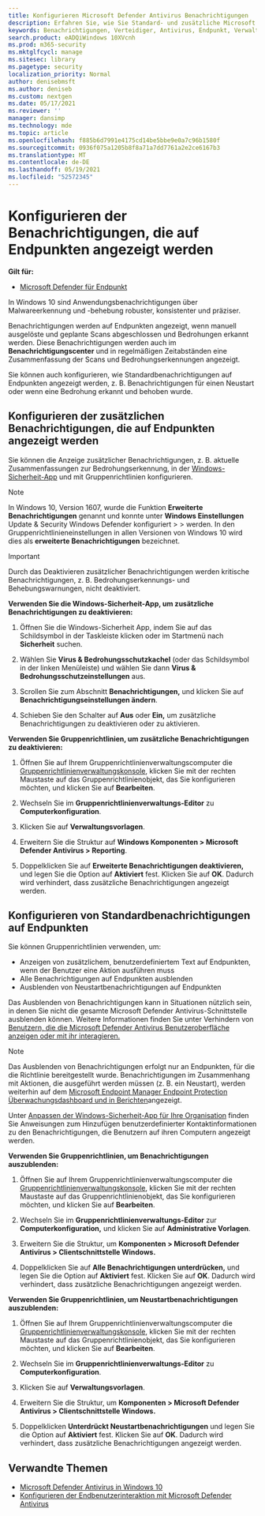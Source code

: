 ```yaml
---
title: Konfigurieren Microsoft Defender Antivirus Benachrichtigungen
description: Erfahren Sie, wie Sie Standard- und zusätzliche Microsoft Defender Antivirus Benachrichtigungen auf Endpunkten konfigurieren und anpassen.
keywords: Benachrichtigungen, Verteidiger, Antivirus, Endpunkt, Verwaltung, Admin
search.product: eADQiWindows 10XVcnh
ms.prod: m365-security
ms.mktglfcycl: manage
ms.sitesec: library
ms.pagetype: security
localization_priority: Normal
author: denisebmsft
ms.author: deniseb
ms.custom: nextgen
ms.date: 05/17/2021
ms.reviewer: ''
manager: dansimp
ms.technology: mde
ms.topic: article
ms.openlocfilehash: f885b6d7991e4175cd14be5bbe9e0a7c96b1580f
ms.sourcegitcommit: 0936f075a1205b8f8a71a7dd7761a2e2ce6167b3
ms.translationtype: MT
ms.contentlocale: de-DE
ms.lasthandoff: 05/19/2021
ms.locfileid: "52572345"
---
```

# <a name="configure-the-notifications-that-appear-on-endpoints"></a>Konfigurieren der Benachrichtigungen, die auf Endpunkten angezeigt werden

**Gilt für:**

- [Microsoft Defender für Endpunkt](/microsoft-365/security/defender-endpoint/)

In Windows 10 sind Anwendungsbenachrichtigungen über Malwareerkennung und -behebung robuster, konsistenter und präziser.

Benachrichtigungen werden auf Endpunkten angezeigt, wenn manuell ausgelöste und geplante Scans abgeschlossen und Bedrohungen erkannt werden. Diese Benachrichtigungen werden auch im **Benachrichtigungscenter** und in regelmäßigen Zeitabständen eine Zusammenfassung der Scans und Bedrohungserkennungen angezeigt.

Sie können auch konfigurieren, wie Standardbenachrichtigungen auf Endpunkten angezeigt werden, z. B. Benachrichtigungen für einen Neustart oder wenn eine Bedrohung erkannt und behoben wurde.

## <a name="configure-the-additional-notifications-that-appear-on-endpoints"></a>Konfigurieren der zusätzlichen Benachrichtigungen, die auf Endpunkten angezeigt werden

Sie können die Anzeige zusätzlicher Benachrichtigungen, z. B. aktuelle Zusammenfassungen zur Bedrohungserkennung, in der [Windows-Sicherheit-App](microsoft-defender-security-center-antivirus.md) und mit Gruppenrichtlinien konfigurieren.

> [!NOTE]
> In Windows 10, Version 1607, wurde die Funktion **Erweiterte Benachrichtigungen** genannt und konnte unter **Windows Einstellungen** Update & Security Windows Defender konfiguriert  >    >  werden. In den Gruppenrichtlinieneinstellungen in allen Versionen von Windows 10 wird dies als **erweiterte Benachrichtigungen** bezeichnet.

> [!IMPORTANT]
> Durch das Deaktivieren zusätzlicher Benachrichtigungen werden kritische Benachrichtigungen, z. B. Bedrohungserkennungs- und Behebungswarnungen, nicht deaktiviert.

**Verwenden Sie die Windows-Sicherheit-App, um zusätzliche Benachrichtigungen zu deaktivieren:**

1. Öffnen Sie die Windows-Sicherheit App, indem Sie auf das Schildsymbol in der Taskleiste klicken oder im Startmenü nach **Sicherheit** suchen.

2. Wählen Sie **Virus & Bedrohungsschutzkachel** (oder das Schildsymbol in der linken Menüleiste) und wählen Sie dann **Virus & Bedrohungsschutzeinstellungen** aus.

3. Scrollen Sie zum Abschnitt **Benachrichtigungen,** und klicken Sie auf **Benachrichtigungseinstellungen ändern**.

4. Schieben Sie den Schalter auf **Aus** oder **Ein,** um zusätzliche Benachrichtigungen zu deaktivieren oder zu aktivieren.

**Verwenden Sie Gruppenrichtlinien, um zusätzliche Benachrichtigungen zu deaktivieren:**

1. Öffnen Sie auf Ihrem Gruppenrichtlinienverwaltungscomputer die [Gruppenrichtlinienverwaltungskonsole](/previous-versions/windows/it-pro/windows-server-2008-R2-and-2008/cc731212(v=ws.11)), klicken Sie mit der rechten Maustaste auf das Gruppenrichtlinienobjekt, das Sie konfigurieren möchten, und klicken Sie auf **Bearbeiten**.

2. Wechseln Sie im **Gruppenrichtlinienverwaltungs-Editor** zu **Computerkonfiguration**.

3. Klicken Sie auf **Verwaltungsvorlagen**.

4. Erweitern Sie die Struktur auf **Windows Komponenten > Microsoft Defender Antivirus > Reporting**.

5. Doppelklicken Sie auf **Erweiterte Benachrichtigungen deaktivieren,** und legen Sie die Option auf **Aktiviert** fest. Klicken Sie auf **OK**. Dadurch wird verhindert, dass zusätzliche Benachrichtigungen angezeigt werden.

## <a name="configure-standard-notifications-on-endpoints"></a>Konfigurieren von Standardbenachrichtigungen auf Endpunkten

Sie können Gruppenrichtlinien verwenden, um:

- Anzeigen von zusätzlichem, benutzerdefiniertem Text auf Endpunkten, wenn der Benutzer eine Aktion ausführen muss
- Alle Benachrichtigungen auf Endpunkten ausblenden
- Ausblenden von Neustartbenachrichtigungen auf Endpunkten

Das Ausblenden von Benachrichtigungen kann in Situationen nützlich sein, in denen Sie nicht die gesamte Microsoft Defender Antivirus-Schnittstelle ausblenden können. Weitere Informationen finden Sie unter Verhindern von [Benutzern, die die Microsoft Defender Antivirus Benutzeroberfläche anzeigen oder mit ihr interagieren.](prevent-end-user-interaction-microsoft-defender-antivirus.md) 

> [!NOTE]
> Das Ausblenden von Benachrichtigungen erfolgt nur an Endpunkten, für die die Richtlinie bereitgestellt wurde. Benachrichtigungen im Zusammenhang mit Aktionen, die ausgeführt werden müssen (z. B. ein Neustart), werden weiterhin auf dem [Microsoft Endpoint Manager Endpoint Protection Überwachungsdashboard und in Berichten](/configmgr/protect/deploy-use/monitor-endpoint-protection)angezeigt. 

Unter [Anpassen der Windows-Sicherheit-App für Ihre Organisation](/windows/security/threat-protection/windows-defender-security-center/windows-defender-security-center) finden Sie Anweisungen zum Hinzufügen benutzerdefinierter Kontaktinformationen zu den Benachrichtigungen, die Benutzern auf ihren Computern angezeigt werden.

**Verwenden Sie Gruppenrichtlinien, um Benachrichtigungen auszublenden:**

1. Öffnen Sie auf Ihrem Gruppenrichtlinienverwaltungscomputer die [Gruppenrichtlinienverwaltungskonsole](/previous-versions/windows/it-pro/windows-server-2008-R2-and-2008/cc731212(v=ws.11)), klicken Sie mit der rechten Maustaste auf das Gruppenrichtlinienobjekt, das Sie konfigurieren möchten, und klicken Sie auf **Bearbeiten**.

2. Wechseln Sie im **Gruppenrichtlinienverwaltungs-Editor** zur **Computerkonfiguration,** und klicken Sie auf **Administrative Vorlagen**.

3. Erweitern Sie die Struktur, um **Komponenten > Microsoft Defender Antivirus > Clientschnittstelle Windows.** 

4. Doppelklicken Sie auf **Alle Benachrichtigungen unterdrücken,** und legen Sie die Option auf **Aktiviert** fest. Klicken Sie auf **OK**. Dadurch wird verhindert, dass zusätzliche Benachrichtigungen angezeigt werden.

**Verwenden Sie Gruppenrichtlinien, um Neustartbenachrichtigungen auszublenden:**

1. Öffnen Sie auf Ihrem Gruppenrichtlinienverwaltungscomputer die [Gruppenrichtlinienverwaltungskonsole](/previous-versions/windows/it-pro/windows-server-2008-R2-and-2008/cc731212(v=ws.11)), klicken Sie mit der rechten Maustaste auf das Gruppenrichtlinienobjekt, das Sie konfigurieren möchten, und klicken Sie auf **Bearbeiten**.

2. Wechseln Sie im **Gruppenrichtlinienverwaltungs-Editor** zu **Computerkonfiguration**.

3. Klicken Sie auf **Verwaltungsvorlagen**.

4. Erweitern Sie die Struktur, um **Komponenten > Microsoft Defender Antivirus > Clientschnittstelle Windows.**

5. Doppelklicken **Unterdrückt Neustartbenachrichtigungen** und legen Sie die Option auf **Aktiviert** fest. Klicken Sie auf **OK**. Dadurch wird verhindert, dass zusätzliche Benachrichtigungen angezeigt werden.

## <a name="related-topics"></a>Verwandte Themen

- [Microsoft Defender Antivirus in Windows 10](microsoft-defender-antivirus-in-windows-10.md)
- [Konfigurieren der Endbenutzerinteraktion mit Microsoft Defender Antivirus](configure-end-user-interaction-microsoft-defender-antivirus.md)
